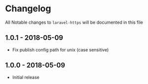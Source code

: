 # Changelog

All Notable changes to `laravel-https` will be documented in this file

## 1.0.1 - 2018-05-09

- Fix publish config path for unix (case sensitive)

## 1.0.0 - 2018-05-09

- Initial release
